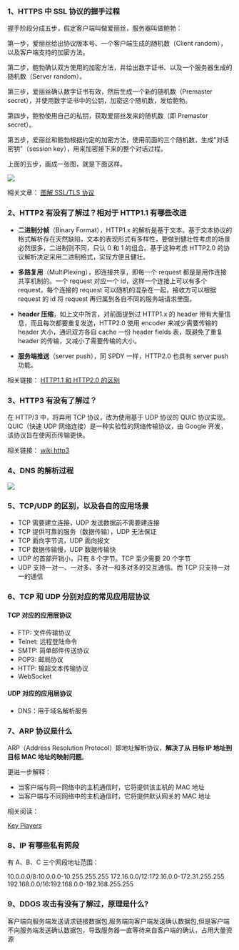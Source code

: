 ### 1、HTTPS 中 SSL 协议的握手过程

握手阶段分成五步，假定客户端叫做爱丽丝，服务器叫做鲍勃：

第一步，爱丽丝给出协议版本号、一个客户端生成的随机数（Client random），以及客户端支持的加密方法。

第二步，鲍勃确认双方使用的加密方法，并给出数字证书、以及一个服务器生成的随机数（Server random）。

第三步，爱丽丝确认数字证书有效，然后生成一个新的随机数（Premaster secret），并使用数字证书中的公钥，加密这个随机数，发给鲍勃。

第四步，鲍勃使用自己的私钥，获取爱丽丝发来的随机数（即 Premaster secret）。

第五步，爱丽丝和鲍勃根据约定的加密方法，使用前面的三个随机数，生成"对话密钥"（session key），用来加密接下来的整个对话过程。

上面的五步，画成一张图，就是下面这样。

![](./images/02.png)

相关文章：
[图解 SSL/TLS 协议](http://www.ruanyifeng.com/blog/2014/09/illustration-ssl.html)

### 2、HTTP2 有没有了解过？相对于 HTTP1.1 有哪些改进

- **二进制分帧**（Binary Format），HTTP1.x 的解析是基于文本。基于文本协议的格式解析存在天然缺陷，文本的表现形式有多样性，要做到健壮性考虑的场景必然很多，二进制则不同，只认 0 和 1 的组合。基于这种考虑 HTTP2.0 的协议解析决定采用二进制格式，实现方便且健壮。

- **多路复用**（MultiPlexing），即连接共享，即每一个 request 都是是用作连接共享机制的。一个 request 对应一个 id，这样一个连接上可以有多个 request，每个连接的 request 可以随机的混杂在一起，接收方可以根据 request 的 id 将 request 再归属到各自不同的服务端请求里面。

- **header 压缩**，如上文中所言，对前面提到过 HTTP1.x 的 header 带有大量信息，而且每次都要重复发送，HTTP2.0 使用 encoder 来减少需要传输的 header 大小，通讯双方各自 cache 一份 header fields 表，既避免了重复 header 的传输，又减小了需要传输的大小。

- **服务端推送**（server push），同 SPDY 一样，HTTP2.0 也具有 server push 功能。

相关链接：
[HTTP1.1 和 HTTP2.0 的区别](https://juejin.im/entry/6844903489596833800)

### 3、HTTP3 有没有了解过？

在 HTTP/3 中，将弃用 TCP 协议，改为使用基于 UDP 协议的 QUIC 协议实现。QUIC（快速 UDP 网络连接）是一种实验性的网络传输协议，由 Google 开发，该协议旨在使网页传输更快。

相关链接：
[wiki http3](https://zh.wikipedia.org/wiki/HTTP/3)

### 4、DNS 的解析过程

![](./images/03.png)

### 5、TCP/UDP 的区别，以及各自的应用场景

- TCP 需要建立连接，UDP 发送数据前不需要建连接
- TCP 提供可靠的服务（数据传输），UDP 无法保证
- TCP 面向字节流，UDP 面向报文
- TCP 数据传输慢，UDP 数据传输快
- UDP 的首部开销小，只有 8 个字节。TCP 至少需要 20 个字节
- UDP 支持一对一、一对多、多对一和多对多的交互通信。而 TCP 只支持一对一的通信

### 6、TCP 和 UDP 分别对应的常见应用层协议

#### TCP 对应的应用层协议

- FTP: 文件传输协议
- Telnet: 远程登陆命令
- SMTP: 简单邮件传送协议
- POP3: 邮局协议
- HTTP: 输超文本传输协议
- WebSocket

#### UDP 对应的应用层协议

- DNS：用于域名解析服务

### 7、ARP 协议是什么

ARP（Address Resolution Protocol）即地址解析协议，**解决了从 目标 IP 地址到 目标 MAC 地址的映射问题**。

更进一步解释：

- 当客户端与同一网络中的主机通信时，它将提供该主机的 MAC 地址
- 当客户端与不同网络中的主机通信时，它将提供默认网关的 MAC 地址

相关阅读：

[Key Players](https://www.practicalnetworking.net/series/packet-traveling/key-players/)

### 8、IP 有哪些私有网段

有 A、B、C 三个网段地址范围：

10.0.0.0/8:10.0.0.0-10.255.255.255
172.16.0.0/12:172.16.0.0-172.31.255.255
192.168.0.0/16:192.168.0.0-192.168.255.255

### 9、DDOS 攻击有没有了解过，原理是什么?

客户端向服务端发送请求链接数据包,服务端向客户端发送确认数据包,但是客户端不向服务端发送确认数据包，导致服务器一直等待来自客户端的确认，占用大量资源
